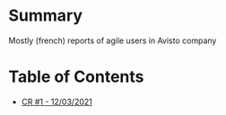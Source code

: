 # Summary
Mostly (french) reports of agile users in Avisto company 

# Table of Contents
- [CR #1 - 12/03/2021](./CR_2021_03_12.md)
